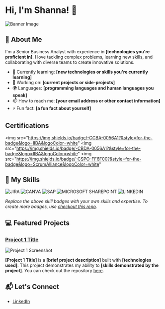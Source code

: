 # Hi, I'm Shanna! 👋

![Banner Image](your_banner_image_url_here)

## 🚀 About Me 

I'm a Senior Business Analyst with experience in **[technologies you're proficient in]**. I love tackling complex problems, learning new skills, and collaborating with diverse teams to create innovative solutions.

- 🌱 Currently learning: **[new technologies or skills you're currently learning]**
- 🔭 Working on: **[current projects or side-projects]**
- 🌍 Languages: **[programming languages and human languages you speak]**
- 📫 How to reach me: **[your email address or other contact information]**
- ⚡ Fun fact: **[a fun fact about yourself]**

## Certifications

<img src="https://img.shields.io/badge/-CCBA-0056A1?&style=for-the-badge&logo=IIBA&logoColor=white" 
<img src="https://img.shields.io/badge/-CBDA-0056A1?&style=for-the-badge&logo=IIBA&logoColor=white" 
<img src="https://img.shields.io/badge/-CSPO-FF6F00?&style=for-the-badge&logo=ScrumAlliance&logoColor=white" 




## 🧠 My Skills 

![JIRA](https://img.shields.io/badge/Jira-0052CC?style=for-the-badge&logo=Jira&logoColor=white)
![CANVA](https://img.shields.io/badge/Canva-%2300C4CC.svg?&style=for-the-badge&logo=Canva&logoColor=white)
![SAP](https://img.shields.io/badge/SAP-0FAAFF?style=for-the-badge&logo=sap&logoColor=white)
![MICROSOFT SHAREPOINT](https://img.shields.io/badge/Microsoft_SharePoint-0078D4?style=for-the-badge&logo=microsoft-sharepoint&logoColor=white)
![LINKEDIN](https://img.shields.io/badge/LinkedIn-0077B5?style=for-the-badge&logo=linkedin&logoColor=white)

*Replace the above skill badges with your own skills and expertise. To create more badges, use [checkout this repo](https://github.com/alexandresanlim/Badges4-README.md-Profile).*

## 💻 Featured Projects 

### [Project 1 Title](project_1_link)

![Project 1 Screenshot](project_1_screenshot_url)

**[Project 1 Title]** is a **[brief project description]** built with **[technologies used]**. This project demonstrates my ability to **[skills demonstrated by the project]**. You can check out the repository [here](project_1_repository_link).



## 📬 Let's Connect

- [LinkedIn](https://www.linkedin.com/in/shanna-fillmore/)





<!--
**shanna-f/shanna-f** is a ✨ _special_ ✨ repository because its `README.md` (this file) appears on your GitHub profile.

Here are some ideas to get you started:

- 🔭 I’m currently working on ...
- 🌱 I’m currently learning ...
- 💬 Ask me about ...
- 📫 How to reach me: ...
- ⚡ Fun fact: ...
-->
